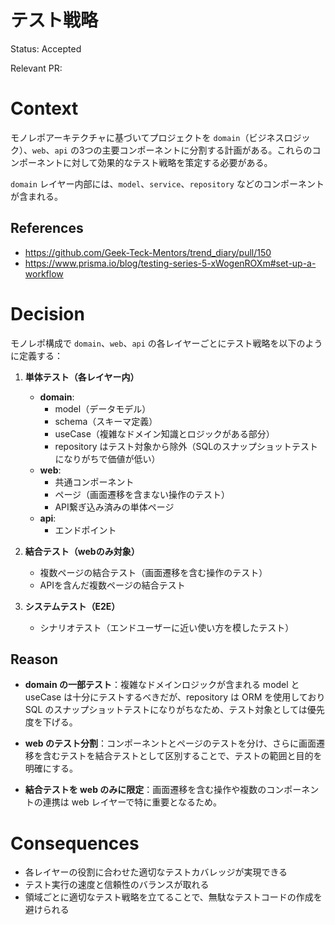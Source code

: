 # テスト戦略

Status: Accepted

<!-- プルリクベースで開発するので、プルリクを作る段で Accepted の状態でOK -->
<!-- 別のADRによって置き換えられた場合 Replaced by #{ADR No.} に変更 -->
<!-- 明らかに不要になった場合 Deprecated に変更 -->

Relevant PR:

<!-- reference できるプルリクがあればそのリンクを貼ってください -->

# Context

モノレポアーキテクチャに基づいてプロジェクトを `domain`（ビジネスロジック）、`web`、`api` の3つの主要コンポーネントに分割する計画がある。これらのコンポーネントに対して効果的なテスト戦略を策定する必要がある。

`domain` レイヤー内部には、`model`、`service`、`repository` などのコンポーネントが含まれる。

## References

- https://github.com/Geek-Teck-Mentors/trend_diary/pull/150
- https://www.prisma.io/blog/testing-series-5-xWogenROXm#set-up-a-workflow

# Decision

モノレポ構成で `domain`、`web`、`api` の各レイヤーごとにテスト戦略を以下のように定義する：

1. **単体テスト（各レイヤー内）**

   - **domain**:
     - model（データモデル）
     - schema（スキーマ定義）
     - useCase（複雑なドメイン知識とロジックがある部分）
     - repository はテスト対象から除外（SQLのスナップショットテストになりがちで価値が低い）
   - **web**:
     - 共通コンポーネント
     - ページ（画面遷移を含まない操作のテスト）
     - API繋ぎ込み済みの単体ページ
   - **api**:
     - エンドポイント

2. **結合テスト（webのみ対象）**

   - 複数ページの結合テスト（画面遷移を含む操作のテスト）
   - APIを含んだ複数ページの結合テスト

3. **システムテスト（E2E）**
   - シナリオテスト（エンドユーザーに近い使い方を模したテスト）

## Reason

- **domain の一部テスト**：複雑なドメインロジックが含まれる model と useCase は十分にテストするべきだが、repository は ORM を使用しており SQL のスナップショットテストになりがちなため、テスト対象としては優先度を下げる。

- **web のテスト分割**：コンポーネントとページのテストを分け、さらに画面遷移を含むテストを結合テストとして区別することで、テストの範囲と目的を明確にする。

- **結合テストを web のみに限定**：画面遷移を含む操作や複数のコンポーネントの連携は web レイヤーで特に重要となるため。

# Consequences

- 各レイヤーの役割に合わせた適切なテストカバレッジが実現できる
- テスト実行の速度と信頼性のバランスが取れる
- 領域ごとに適切なテスト戦略を立てることで、無駄なテストコードの作成を避けられる
